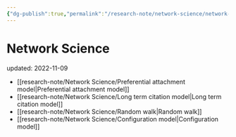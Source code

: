 ```yaml
---
{"dg-publish":true,"permalink":"/research-note/network-science/network-science/","dgHomeLink":true,"dgPassFrontmatter":false}
---
```



# Network Science
updated: 2022-11-09


- [[research-note/Network Science/Preferential attachment model|Preferential attachment model]]
- [[research-note/Network Science/Long term citation model|Long term citation model]]
- [[research-note/Network Science/Random walk|Random walk]]
- [[research-note/Network Science/Configuration model|Configuration model]]